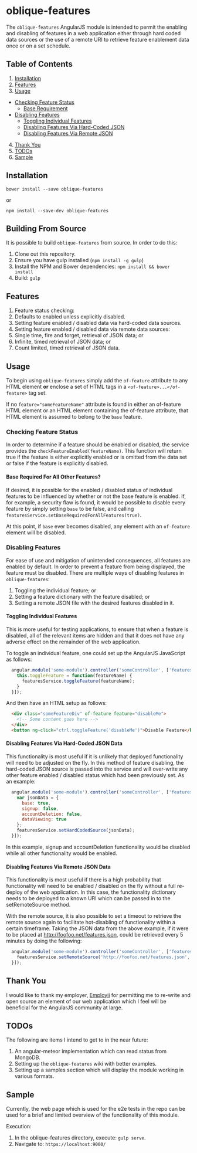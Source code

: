 # oblique-features

The `oblique-features` AngularJS module is intended to permit the enabling and disabling of
features in a web application either through hard coded data sources or the use of a
remote URI to retrieve feature enablement data once or on a set schedule.

## Table of Contents

1. [Installation](https://github.com/CrawlorSoft/oblique-features#installation)
2. [Features](https://github.com/CrawlorSoft/oblique-features#features)
3. [Usage](https://github.com/CrawlorSoft/oblique-features#usage)
  * [Checking Feature Status](https://github.com/CrawlorSoft/oblique-features#checking-feature-status)
      * [Base Requirement](https://github.com/CrawlorSoft/oblique-features#base-required-for-all-other-features)
  * [Disabling Features](https://github.com/CrawlorSoft/oblique-features#disabling-features)
      * [Toggling Individual Features](https://github.com/CrawlorSoft/oblique-features#toggling-individual-features)
      * [Disabling Features Via Hard-Coded JSON](https://github.com/CrawlorSoft/oblique-features#disabling-features-via-hard-coded-json-data)
      * [Disabling Features Via Remote JSON](https://github.com/CrawlorSoft/oblique-features#disabling-features-via-remote-json-data)
4. [Thank You](https://github.com/CrawlorSoft/oblique-features#thank-you)
5. [TODOs](https://github.com/CrawlorSoft/oblique-features#todos)
6. [Sample](https://github.com/CrawlorSoft/oblique-features#sample)

## Installation

`bower install --save oblique-features`

or

`npm install --save-dev oblique-features`

## Building From Source

It is possible to build `oblique-features` from source.  In order to do this:

1. Clone out this repository.
2. Ensure you have gulp installed (`npm install -g gulp`)
3. Install the NPM and Bower dependencies: `npm install && bower install`
4. Build: `gulp`

## Features

1. Feature status checking:
  1. Defaults to enabled unless explicitly disabled.
2. Setting feature enabled / disabled data via hard-coded data sources.
3. Setting feature enabled / disabled data via remote data sources:
  1. Single time, fire and forget, retrieval of JSON data; or
  2. Infinite, timed retrieval of JSON data; or
  3. Count limited, timed retrieval of JSON data.

## Usage

To begin using `oblique-features` simply add the `of-feature` attribute to any HTML element **or**
enclose a set of HTML tags in a `<of-feature>...</of-feature>` tag set.

If no `feature="someFeatureName"` attribute is found in either an of-feature HTML element or an HTML
element containing the of-feature attribute, that HTML element is assumed to belong to the `base` feature.

### Checking Feature Status

In order to determine if a feature should be enabled or disabled, the service provides the
`checkFeatureEnabled(featureName)`.  This function will return true if the feature is either explicitly
enabled or is omitted from the data set or false if the feature is explicitly disabled.

#### Base Required For All Other Features?

If desired, it is possible for the enabled / disabled status of individual features to be influenced by whether
or not the base feature is enabled.  If, for example, a security flaw is found, it would be possible to disable
every feature by simply setting `base` to be false, and calling
`featuresService.setBaseRequiredForAllFeatures(true)`.

At this point, if `base` ever becomes disabled, any element with an `of-feature` element will be disabled.

### Disabling Features
For ease of use and mitigation of unintended consequences, all features are enabled by default.  In order
to prevent a feature from being displayed, the feature must be disabled.  There are multiple ways of disabling
features in `oblique-features`:

1. Toggling the individual feature; or
2. Setting a feature dictionary with the feature disabled; or
3. Setting a remote JSON file with the desired features disabled in it.

#### Toggling Individual Features
This is more useful for testing applications, to ensure that when a feature is disabled, all of the
relevant items are hidden and that it does not have any adverse effect on the remainder of the web application.

To toggle an individual feature, one could set up the AngularJS JavaScript as follows:
```JavaScript
  angular.module('some-module').controller('someController', ['featuresService', function(featuresService) {
    this.toggleFeature = function(featureName) {
      featuresService.toggleFeature(featureName);
    }
  }]);
```
And then have an HTML setup as follows:
```HTML
  <div class="someFeatureDiv" of-feature feature="disableMe">
    <!-- Some content goes here -->
  </div>
  <button ng-click="ctrl.toggleFeature('disableMe')">Disable Feature</button>
```
#### Disabling Features Via Hard-Coded JSON Data
This functionality is most useful if it is unlikely that deployed functionality will need to be adjusted on the
fly.  In this method of feature disabling, the hard-coded JSON source is passed into the service and will
over-write any other feature enabled / disabled status which had been previously set.  As an example:

```JavaScript
  angular.module('some-module').controller('someController', ['featuresService', function(featuresService) {
    var jsonData = {
      base: true,
      signup: false,
      accountDeletion: false,
      dataViewing: true
    };
    featuresService.setHardCodedSource(jsonData);
  }]);
```

In this example, signup and accountDeletion functionality would be disabled while all other functionality would
be enabled.

#### Disabling Features Via Remote JSON Data
This functionality is most useful if there is a high probability that functionality will need to be enabled /
disabled on the fly without a full re-deploy of the web application.  In this case, the functionality dictionary
needs to be deployed to a known URI which can be passed in to the setRemoteSource method.

With the remote source, it is also possible to set a timeout to retrieve the remote source again to facilitate
hot-disabling of functionality within a certain timeframe.  Taking the JSON data from the above example, if it were
to be placed at http://foofoo.net/features.json, could be retrieved every 5 minutes by doing the following:

```JavaScript
  angular.module('some-module').controller('someController', ['featuresService', function(featuresService) {
    featuresService.setRemoteSource('http://foofoo.net/features.json', 5601000);
  }]);
```

## Thank You

I would like to thank my employer, [Employii](http://www.employii.com) for permitting me to re-write and open source
an element of our web application which I feel will be beneficial for the AngularJS community at large.

## TODOs

The following are items I intend to get to in the near future:

1. An angular-meteor implementation which can read status from MongoDB.
2. Setting up the `oblique-features` wiki with better examples.
3. Setting up a samples section which will display the module working in various formats.

## Sample

Currently, the web page which is used for the e2e tests in the repo can be used for a brief and limited overview of
the functionality of this module.

Execution:

1. In the oblique-features directory, execute: `gulp serve`.
2. Navigate to: `https://localhost:9000/`
